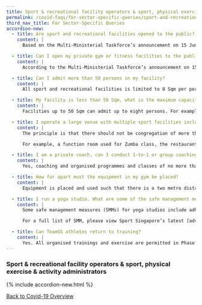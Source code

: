 ```yaml
---
title: Sport & recreational facility operators & sport, physical exercise & activity administrators
permalink: /covid-faqs/for-sector-specific-queries/sport-and-recreational
third_nav_title: For Sector-Specific Queries
accordion-new:
  - title: Are sport and recreational facilities opened to the public?  
    content: |
      Based on the Multi-Ministerial Taskforce’s announcement on 15 June 2020, all sport and recreational facilities, including but not limited to swimming pools, stadiums, studios, gyms, indoor sport halls, hardcourts, bowling centres, and function rooms, may be opened from Phase Two.

  - title: Can I open my private gym or fitness facilities to the public?   
    content: |
      According to the Multi-Ministerial Taskforce’s announcement on 15 June 2020, all sport and recreational facilities, including but not limited to swimming pools, stadiums, studios, gyms, indoor sport halls, hardcourts, bowling centres, and function rooms, may be opened from Phase Two.

  - title: Can I admit more than 50 persons in my facility?    
    content: |  
      All sport and recreational facilities is limited to 8 Sqm per person based on its Gross Floor Area or 50 persons, whichever is lower. Staff on the premises is not included as part of the maximum capacity of 8 Sqm per person or 50 persons. Facilities that need to admit more than 50 persons can apply for approval by Sport Singapore via email at <https://members.myactivesg.com/feedback>{:target="_blank"}.    

  - title: My facility is less than 50 Sqm, what is the maximum capacity?     
    content: |
      Facilities up to 50 Sqm can admit up to eight persons. For example, a 20 Sqm facility can accommodate eight persons, excluding staff. Facility operators have to ensure that the physical distancing measures are observed. These parameters will be reviewed from time to time, and more may be allowed at a later juncture in Phase Three.

  - title: I operate a large venue with multiple sport facilities including swimming pools, gymnasium, F&B outlet and golf driving range, are they considered separate facilities for the purpose of establishing the capacity limit?     
    content: |
      The principle is that there should not be congregation of more than 50 persons in any particular space. If the facilities can be managed separately such that there is no mixing of the users of the different facilities, they may be considered as separate facilities for this purpose.

      For example, a function room used for Zumba class, the restaurant, the swimming pool and the gymnasium in a country club may be dealt with separately. A system for managing access to these places should be established to ensure adherence.         

  - title: I am a private coach, can I conduct 1-to-1 or group coaching?    
    content: |  
      Yes, coaching and organised programmes and classes of no more than eight participants is allowed. An additional coach or instructor is allowed and will not be considered as part of the group size of eight. A physicial distancing of 2m (i.e. 2 arms-length) between individuals should be maintained at all times

  - title: How far apart must the equipment in my gym be placed?      
    content: |  
      Equipment is placed and used such that there is a two metre distance between users.

  - title: I run a yoga studio. What are some of the safe management measures that I need to take note of?     
    content: |  
      Some safe management measures (SMMs) for yoga studios include adhering to the maximum facility capacity, limiting group activities to no more than eight participants  per group, as well as maintaining 3m between different groups and ensuring no intermixing between different groups.

      For a full list of SMM, please view Sport Singapore’s latest [advisory](https://www.sportsingapore.gov.sg/Newsroom/Media-Releases/2020/Advisory-For-Resumption-Of-Sport-And-Physical-Exercise-,-a-,-Activity-For-Phase-Three-(%e2%80%9cSafe-Nation%e2%80%9d)){:target="_blank"}.

  - title: Can TeamSG athletes return to training?     
    content: |        
      Yes. All organised trainings and exercise are permitted in Phase Three, but groups must be kept to no more than eight persons. An additional coach is allowed and will not be part of the group size of eight. Safe management measures must be adhered to at all times and there must be no socialising before or after the training session. Masks must be worn when not engaged in strenuous activities.
---
```


### Sport & recreational facility operators & sport, physical exercise & activity administrators

{% include accordion-new.html %}

[Back to Covid-19 Overview](/covid/)
